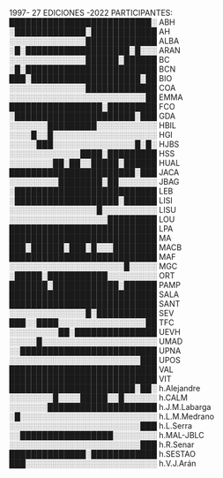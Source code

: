 
1997-   27 EDICIONES  -2022	PARTICIPANTES:  
██████████████████████████░	ABH  
░█████████████░████████████	AH  
░░░░░░░░░░░░░░█████████████	ALBA  
░█░███████████████████░█░░░	ARAN  
░░░░░░░░░░░░░░██████░██████	BC  
░█░████████████████████████	BCN  
███░████████████████████░██	BIO  
░░░░░░░░░░░░░░█████████████	COA  
░░░░░░░░░░░░░░░░░░░░░░░░░██	EMMA  
█████████████████░█████████	FCO  
░██████████████████████░███	GDA  
░░░░░░░█████████░░░░░░░░░░░	HBIL  
░░░░█░░█░░░░░░░░░░░░░░░░░░░	HGI  
░░░░░███░░░░░░░░░░░░░░░█░█░	HJBS  
░░░░░░░░░░░░░████░█████████	HSS  
░░░░░░░░██░██░░█████░██████	HUAL  
███████████████████████░███	JACA  
░░░░░░░░░████████░██░░░░░░░	JBAG  
░██████████████████████████	LEB  
░███████████████████░██████	LISI  
░░░░░░░░░░░░░░░░█░░░░░░░░░░	LISU  
░░░░░░░░░░░░░░░░░░█████████	LOU  
███████████████████████████	LPA  
███████████████████████████	MA  
███░██████░███░█░░░████████	MACB  
███████████████████████████	MAF  
░░░░░░░░░░░░░░░░░░░░░█░░░░░	MGC  
░█████░███████████░░░░░░░░░	ORT  
███████░████████████░██████	PAMP  
███████████████████████████	SALA  
███████████████████████████	SANT  
░░░░░░░░░░░░░░█░███████████	SEV  
███░░████░░░░░░░░░░░░░░░░██	TFC  
░░░░░░░░░██░███████████████	UEVH  
░░░░░█░░░░░░░░░░░░░░░░░░░░░	UMAD  
░░█████████████████████████	UPNA  
░░░░░░░░░░░░░░░░░░░░░░░░███	UPOS  
███████████████████████████	VAL  
███████████████████████████	VIT  
███████████████████████░██░	h.Alejandre  
░░░░░░░░█░░░░█████░░█░░░░░░	h.CALM  
░░░░░░░████████████████████	h.J.M.Labarga  
░█░░░░░░░░░░░░░░░░░░░░░░░░░	h.L.M.Medrano  
░░░░░░░░░░░░░░░░░░░░░░░░███	h.L.Serra  
░░█████████████████░░░░░░░░	h.MAL-JBLC  
░░░░░░░░░░░░░░░░░░░░░░░░███	h.R.Senar  
██████████████░████████████	h.SESTAO  
███░░░░░░░░░░░░░░░░░░░░░░░░	h.V.J.Arán  

